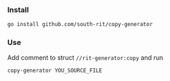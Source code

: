 ### Install

```bash
go install github.com/south-rit/copy-generator
```

### Use
Add comment to struct `//rit-generator:copy` and run 
```bash
copy-generator YOU_SOURCE_FILE
```
